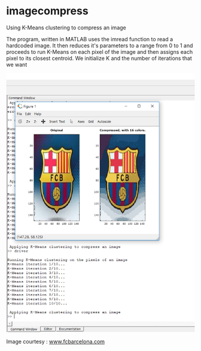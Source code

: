 # imagecompress
Using K-Means clustering to compress an image

The program, written in MATLAB uses the imread function to read a hardcoded image. It then reduces it's parameters to a range from 0 to 1 
and proceeds to run K-Means on each pixel of the image and then assigns each pixel to its closest centroid. We initialize K and the number
of iterations that we want

![](SS.png)

Image courtesy : www.fcbarcelona.com
